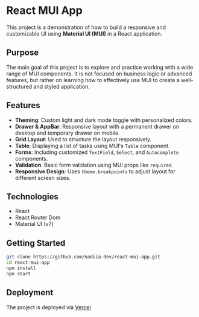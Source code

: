 # React MUI App

This project is a demonstration of how to build a responsive and customizable UI using **Material UI (MUI)** in a React application.

## Purpose

The main goal of this project is to explore and practice working with a wide range of MUI components. It is not focused on business logic or advanced features, but rather on learning how to effectively use MUI to create a well-structured and styled application.

## Features

- **Theming**: Custom light and dark mode toggle with personalized colors.
- **Drawer & AppBar**: Responsive layout with a permanent drawer on desktop and temporary drawer on mobile.
- **Grid Layout**: Used to structure the layout responsively.
- **Table**: Displaying a list of tasks using MUI's `Table` component.
- **Forms**: Including customized `TextField`, `Select`, and `Autocomplete` components.
- **Validation**: Basic form validation using MUI props like `required`.
- **Responsive Design**: Uses `theme.breakpoints` to adjust layout for different screen sizes.

## Technologies

- React
- React Router Dom
- Material UI (v7)

## Getting Started

```bash
git clone https://github.com/nadiia-dev/react-mui-app.git
cd react-mui-app
npm install
npm start
```

## Deployment

The project is deployed via [Vercel](https://vercel.com/)
